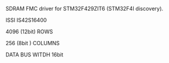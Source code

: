 SDRAM FMC driver for STM32F429ZIT6 (STM32F4I discovery).



ISSI IS42S16400

4096 (12bit) ROWS

256  (8bit ) COLUMNS

DATA BUS WITDH 16bit
